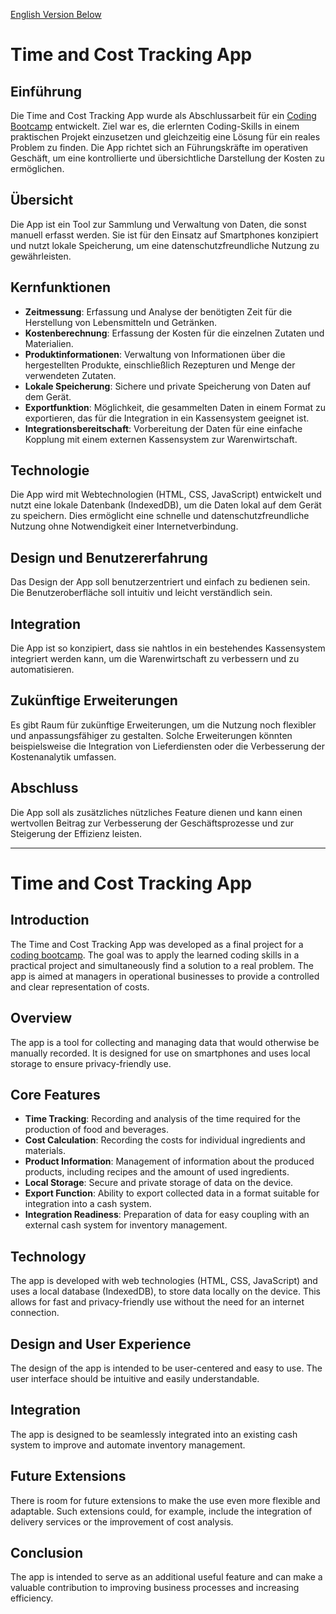 [English Version Below](#time-and-cost-tracking-app)

# Time and Cost Tracking App

## Einführung

Die Time and Cost Tracking App wurde als Abschlussarbeit für ein [Coding Bootcamp](https://www.coding-bootcamps.eu) entwickelt. Ziel war es, die erlernten Coding-Skills in einem praktischen Projekt einzusetzen und gleichzeitig eine Lösung für ein reales Problem zu finden. Die App richtet sich an Führungskräfte im operativen Geschäft, um eine kontrollierte und übersichtliche Darstellung der Kosten zu ermöglichen.

## Übersicht

Die App ist ein Tool zur Sammlung und Verwaltung von Daten, die sonst manuell erfasst werden. Sie ist für den Einsatz auf Smartphones konzipiert und nutzt lokale Speicherung, um eine datenschutzfreundliche Nutzung zu gewährleisten.

## Kernfunktionen

- **Zeitmessung**: Erfassung und Analyse der benötigten Zeit für die Herstellung von Lebensmitteln und Getränken.
- **Kostenberechnung**: Erfassung der Kosten für die einzelnen Zutaten und Materialien.
- **Produktinformationen**: Verwaltung von Informationen über die hergestellten Produkte, einschließlich Rezepturen und Menge der verwendeten Zutaten.
- **Lokale Speicherung**: Sichere und private Speicherung von Daten auf dem Gerät.
- **Exportfunktion**: Möglichkeit, die gesammelten Daten in einem Format zu exportieren, das für die Integration in ein Kassensystem geeignet ist.
- **Integrationsbereitschaft**: Vorbereitung der Daten für eine einfache Kopplung mit einem externen Kassensystem zur Warenwirtschaft.

## Technologie

Die App wird mit Webtechnologien (HTML, CSS, JavaScript) entwickelt und nutzt eine lokale Datenbank (IndexedDB), um die Daten lokal auf dem Gerät zu speichern. Dies ermöglicht eine schnelle und datenschutzfreundliche Nutzung ohne Notwendigkeit einer Internetverbindung.

## Design und Benutzererfahrung

Das Design der App soll benutzerzentriert und einfach zu bedienen sein. Die Benutzeroberfläche soll intuitiv und leicht verständlich sein.

## Integration

Die App ist so konzipiert, dass sie nahtlos in ein bestehendes Kassensystem integriert werden kann, um die Warenwirtschaft zu verbessern und zu automatisieren.

## Zukünftige Erweiterungen

Es gibt Raum für zukünftige Erweiterungen, um die Nutzung noch flexibler und anpassungsfähiger zu gestalten. Solche Erweiterungen könnten beispielsweise die Integration von Lieferdiensten oder die Verbesserung der Kostenanalytik umfassen.

## Abschluss

Die App soll als zusätzliches nützliches Feature dienen und kann einen wertvollen Beitrag zur Verbesserung der Geschäftsprozesse und zur Steigerung der Effizienz leisten.

---

# Time and Cost Tracking App

## Introduction

The Time and Cost Tracking App was developed as a final project for a [coding bootcamp](https://www.coding-bootcamps.eu). The goal was to apply the learned coding skills in a practical project and simultaneously find a solution to a real problem. The app is aimed at managers in operational businesses to provide a controlled and clear representation of costs.

## Overview

The app is a tool for collecting and managing data that would otherwise be manually recorded. It is designed for use on smartphones and uses local storage to ensure privacy-friendly use.

## Core Features

- **Time Tracking**: Recording and analysis of the time required for the production of food and beverages.
- **Cost Calculation**: Recording the costs for individual ingredients and materials.
- **Product Information**: Management of information about the produced products, including recipes and the amount of used ingredients.
- **Local Storage**: Secure and private storage of data on the device.
- **Export Function**: Ability to export collected data in a format suitable for integration into a cash system.
- **Integration Readiness**: Preparation of data for easy coupling with an external cash system for inventory management.

## Technology

The app is developed with web technologies (HTML, CSS, JavaScript) and uses a local database (IndexedDB), to store data locally on the device. This allows for fast and privacy-friendly use without the need for an internet connection.

## Design and User Experience

The design of the app is intended to be user-centered and easy to use. The user interface should be intuitive and easily understandable.

## Integration

The app is designed to be seamlessly integrated into an existing cash system to improve and automate inventory management.

## Future Extensions

There is room for future extensions to make the use even more flexible and adaptable. Such extensions could, for example, include the integration of delivery services or the improvement of cost analysis.

## Conclusion

The app is intended to serve as an additional useful feature and can make a valuable contribution to improving business processes and increasing efficiency.
